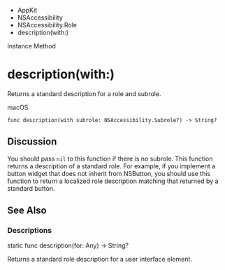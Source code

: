 

- AppKit
- NSAccessibility
- NSAccessibility.Role
-  description(with:) 

Instance Method

# description(with:)

Returns a standard description for a role and subrole.

macOS

``` source
func description(with subrole: NSAccessibility.Subrole?) -> String?
```

## Discussion

You should pass `nil` to this function if there is no subrole. This function returns a description of a standard role. For example, if you implement a button widget that does not inherit from NSButton, you should use this function to return a localized role description matching that returned by a standard button.

## See Also

### Descriptions

static func description(for: Any) -> String?

Returns a standard role description for a user interface element.

